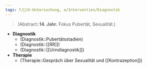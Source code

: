 ```yaml
---
tags: f/🦄/U-Untersuchung, a/Intervention/Diagnostik
---
```

> (Abstract::**14. Jahr.** Fokus Pubertät, Sexualität.)
- **Diagnostik**
	- (Diagnostik::Pubertätsstadien)
	- (Diagnostik::[[RR]])
	- (Diagnostik::[[Urindiagnostik]])
- **Therapie**
	- (Therapie::Gespräch über Sexualität und [[Kontrazeption]])